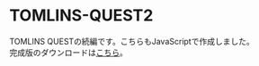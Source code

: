 # TOMLINS-QUEST2
TOMLINS QUESTの続編です。こちらもJavaScriptで作成しました。  
完成版のダウンロードは[こちら](https://drive.google.com/file/d/1exBtp4-WtQZXI2yHC0D8yoDtYanAEtHu/view?usp=sharing)。
